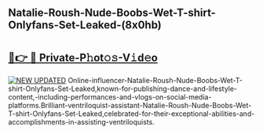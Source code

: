 ## Natalie-Roush-Nude-Boobs-Wet-T-shirt-Onlyfans-Set-Leaked-(8x0hb)


# <h2><a href="https://mediaupload.pro?-19M">🔗👉 🔴 Private-P𝚑ot𝚘𝚜-V𝚒d𝚎o</a></h2>

[![NEW UPDATED](https://i.imgur.com/0qMVB7G.gif)](https://mediaupload.pro?-19M)
Online-influencer-Natalie-Roush-Nude-Boobs-Wet-T-shirt-Onlyfans-Set-Leaked,known-for-publishing-dance-and-lifestyle-content,-including-performances-and-vlogs-on-social-media-platforms.Brilliant-ventriloquist-assistant-Natalie-Roush-Nude-Boobs-Wet-T-shirt-Onlyfans-Set-Leaked,celebrated-for-their-exceptional-abilities-and-accomplishments-in-assisting-ventriloquists.  